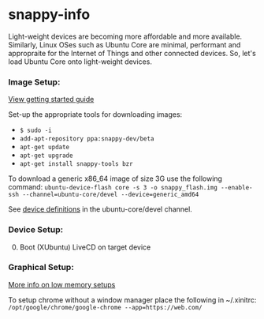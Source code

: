 # snappy-info
Light-weight devices are becoming more affordable and more available. Similarly, Linux OSes such as Ubuntu Core are minimal, performant and appropraite for the Internet of Things and other connected devices.
So, let's load Ubuntu Core onto light-weight devices.

### Image Setup:
[View getting started guide](https://developer.ubuntu.com/en/snappy/start/)

Set-up the appropriate tools for downloading images:
- `$ sudo -i`
- `add-apt-repository ppa:snappy-dev/beta`
- `apt-get update`
- `apt-get upgrade`
- `apt-get install snappy-tools bzr`

To download a generic x86_64 image of size 3G use the following command:
`ubuntu-device-flash core -s 3 -o snappy_flash.img --enable-ssh --channel=ubuntu-core/devel --device=generic_amd64`

See [device definitions](http://system-image.ubuntu.com/channels.json) in the ubuntu-core/devel channel.

### Device Setup:
0. Boot (XUbuntu) LiveCD on target device


### Graphical Setup:

[More info on low memory setups](https://help.ubuntu.com/community/Installation/LowMemorySystems)

To setup chrome without a window manager place the following in ~/.xinitrc:
`/opt/google/chrome/google-chrome --app=https://web.com/`


